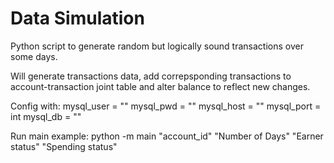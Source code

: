 # Data Simulation
Python script to generate random but logically sound transactions over some days. 

Will generate transactions data, add correpsponding transactions to account-transaction joint table and alter balance to reflect new changes. 

Config with:
mysql_user = ""
mysql_pwd = ""
mysql_host = ""
mysql_port = int
mysql_db = ""

Run main example:
python -m main "account_id" "Number of Days" "Earner status" "Spending status"


